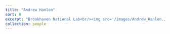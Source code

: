```yaml
---
title: "Andrew Hanlon"
sort: 0
excerpt: "Brookhaven National Lab<br/><img src='/images/Andrew_Hanlon.JPG' width='350' height='350'>"
collection: people
---
```

